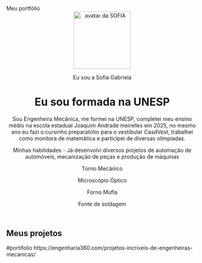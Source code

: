 <!DOCTYPE html>
<html lang="pt-br">
    
<head>
    <meta charset="UTF-8">
    <meta name="viewport" content="width=device-width, initial-scale=1.0">
    <link href="https://cdn.jsdelivr.net/npm/bootstrap@5.3.2/dist/css/bootstrap.min.css" rel="stylesheet">
    <link rel="stylesheet" href="style.css">
 Meu portfólio
</head>

<body>
    <header class="container text-center">
        <img src="![image](https://github.com/user-attachments/assets/0a42d6f5-e77f-49eb-9205-f2ea117083e5)
" alt="avatar da SOFIA" class="rounded-circle" width="150" height="150" srcset="">
        <p class="lead">Eu sou a Sofia Gabriela</p>
        <h1>Eu sou formada na UNESP</h1>
        <p>Sou Engenheira Mecânica, me formei na UNESP, completei meu ensino médio na escola estadual Joaquim Andrade meirelles em 2025, no mesmo ano eu fazi o cursinho preparatótio para o vestibular CasdVest, trabalhei como monitora de matemática e participei de diversas olimpíadas.</p>
        <p>Minhas habilidades
        - Já desenvolvi diversos projetos de automação de automóveis, mecanização de peças e produção de máquinas</p>
        <div>
            <p class="badge bg-secondary">Torno Mecânico</p>
            <p class="badge bg-secondary">Microscópio Óptico</p>
            <p class="badge bg-secondary">Forno Mufla</p>
            <p class="badge bg-secondary">Fonte de soldagem</p>
        </div>
    </header>
    <main class="container">
        <h2>Meus projetos</h2>
        
          

</html>#portifolio
https://engenharia360.com/projetos-incriveis-de-engenheiras-mecanicas/

